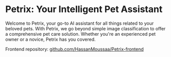 # Petrix: Your Intelligent Pet Assistant

Welcome to Petrix, your go-to AI assistant for all things related to your beloved pets. With Petrix, we go beyond simple image classification to offer a comprehensive pet care solution. Whether you're an experienced pet owner or a novice, Petrix has you covered.

Frontend repository: <a href="https://github.com/HassanMoussaa/Petrix-frontend">github.com/HassanMoussaa/Petrix-frontend</a>


